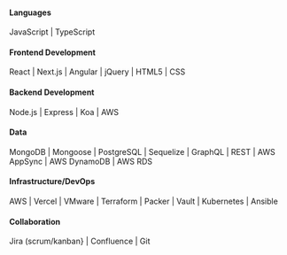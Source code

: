 #### Languages
JavaScript | TypeScript

#### Frontend Development
React | Next.js | Angular | jQuery | HTML5 | CSS

#### Backend Development
Node.js | Express | Koa | AWS

#### Data
MongoDB | Mongoose | PostgreSQL | Sequelize | GraphQL | REST | AWS AppSync | AWS DynamoDB | AWS RDS

#### Infrastructure/DevOps
AWS | Vercel | VMware | Terraform | Packer | Vault | Kubernetes | Ansible

#### Collaboration
Jira (scrum/kanban} | Confluence | Git
